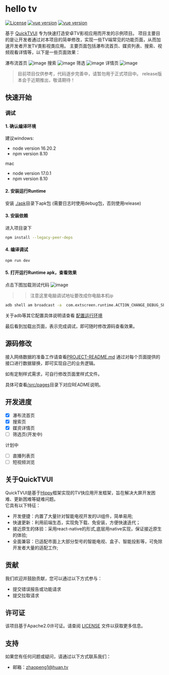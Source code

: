 # hello tv
[![License](https://img.shields.io/badge/license-Apache2.0-blue.svg)](https://opensource.org/licenses/apache-2-0)
[![vue version](https://img.shields.io/badge/vue-3.2-green.svg)](https://github.com/vuejs/core)
[![vue version](https://img.shields.io/badge/@quicktvui/quicktvui3-latest-green.svg)](https://www.npmjs.com/package/@quicktvui/quicktvui3?activeTab=versions)

基于 [QuickTVUI](http://quicktvui.com/) 专为快速打造安卓TV影视应用而开发的示例项目。
项目主要目的是让开发者通过对本项目的简单修改，实现一些TV端常见的功能页面，从而加速开发者开发TV类影视类应用。
主要页面包括瀑布流首页、媒资列表、搜索、视频观看详情等，以下是一些页面效果：

瀑布流首页
![image](https://extcdn.hsrc.tv/extend_screen/images/example_app/bgplay.png)
搜索
![image](https://extcdn.hsrc.tv/extend_screen/images/example_app/search.png)
筛选
![image](https://extcdn.hsrc.tv/extend_screen/images/example_app/filter.png)
详情页
![image](https://extcdn.hsrc.tv/extend_screen/images/example_app/detail.png)

<!-- [![Build Status](https://travis-ci.org/your-username/your-project.svg?branch=master)](https://travis-ci.org/your-username/your-project) -->
<!-- [![npm version](https://badge.fury.io/js/your-package.svg)](https://badge.fury.io/js/your-package) -->

> 目前项目仅供参考，代码逐步完善中，请暂勿用于正式项目中。
> release版本会于近期推出，敬请期待！



## 快速开始
### 调试 
#### 1. 确认编译环境
建议windows:
- node version 16.20.2
- npm version 8.10
  
mac  
- node version 17.0.1
- npm version 8.10

#### 2. 安装运行Runtime
安装 [./apk](./apk/)目录下apk包 (需要日志时使用debug包，否则使用release)</b> 

#### 3. 安装依赖
进入项目录下
```bash
npm install --legacy-peer-deps
```
#### 4. 编译调试
```bash
npm run dev
```
#### 5. 打开运行Runtime apk，查看效果
点击下图加载测试代码
![image](https://github.com/quicktvui/hellotv/assets/11962446/4571fb02-b761-405e-bbc8-a6baaa6f8a4a)
>> 注意这里电脑调试地址要改成你电脑本机ip
```bash
adb shell am broadcast -a  com.extscreen.runtime.ACTION_CHANGE_DEBUG_SERVER --es ip 192.168.xx.xx(电脑IP地址)
```
关于adb等其它配置具体说明请查看 <u>[配置运行环境](http://developer.extscreen.com/guide/) </u>

最后看到加载出页面，表示完成调试，即可随时修改源码查看效果。
## 源码修改
接入网络数据的准备工作请查看[PROJECT-README.md](PROJECT-README.md)
通过对每个页面提供的接口进行数据替换，即可实现自己的业务逻辑。

如有定制样式需求，可自行修改页面里样式文件。

具体可查看[/src/pages](./src/pages)目录下对应README说明。


## 开发进度
- [x] 瀑布流首页
- [x] 搜索页
- [x] 媒资详情页
- [ ] 筛选页(开发中)

计划中
- [ ] 直播列表页
- [ ] 短视频浏览

## 关于QuickTVUI
QuickTVUI是基于[Hippy](https://github.com/Tencent/Hippy)框架实现的TV快应用开发框架，旨在解决大屏开发困难、更新困难等疑难问题。  
它具有以下特征：
- 开发便捷：内置了大量针对智能电视开发的UI组件，简单易用;
- 快速更新：利用前端生态，实现免下载、免安装，方便快速迭代；
- 接近原生的体验：采用react-native的形式,底层用native实现，保证接近原生的体验;
- 全面兼容：已适配市面上大部分型号的智能电视、盒子、智能投影等，可免除开发者大量的适配工作;


<!-- ## 文档 -->
<!-- 查看完整的文档和示例，请访问[quicktvUI](http://quicktvui.com/)文档。 -->

## 贡献
我们欢迎并鼓励贡献，您可以通过以下方式参与：
- 提交错误报告或功能请求
- 提交拉取请求
<!-- 请阅读[贡献指南](CONTRIBUTING.md)获取更多信息。 -->
## 许可证
该项目基于Apache2.0许可证。请查阅 [LICENSE](https://opensource.org/licenses/apache-2-0) 文件以获取更多信息。

## 支持

如果您有任何问题或疑问，请通过以下方式联系我们：

- 邮箱：zhaopeng1@huan.tv
